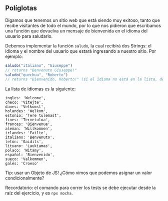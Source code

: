## Políglotas

Digamos que tenemos un sitio web que está siendo muy exitoso, tanto que recibe visitantes de todo el mundo, por lo que nos pidieron que escribamos una función que devuelva un mensaje de bienvenida en el idioma del usuario para saludarlo.

Debemos implementar la función `saludo`, la cual recibirá dos Strings: el idioma y el nombre del usuario que estará ingresando a nuestro sitio. Por ejemplo:

``` javascript
saludo("italiano", "Giuseppe")
// returns "Benvenuto Giuseppe!"
saludo("quechua", "Roberto")
// returns "Bienvenido, Roberto!" (si el idioma no está en la lista, debe devolver por defecto la bienvenida en español)
```

La lista de idiomas es la siguiente:

```
ingles: 'Welcome',
checo: 'Vitejte',
danes: 'Velkomst',
holandes: 'Welkom',
estonio: 'Tere tulemast',
fines: 'Tervetuloa',
frances: 'Bienvenue',
aleman: 'Willkommen',
irlandes: 'Failte',
italiano: 'Benvenuto',
letón: 'Gaidits',
lituano: 'Laukiamas',
polaco: 'Witamy',
español: 'Bienvenido',
sueco: 'Valkommen',
galés: 'Croeso'
```

Tip: usar un Objeto de JS! 
¿Cómo vimos que podemos asignar un valor condicionalmente?

Recordatorio: el comando para correr los tests se debe ejecutar desde la raíz del ejercicio, y es `npx mocha`.

